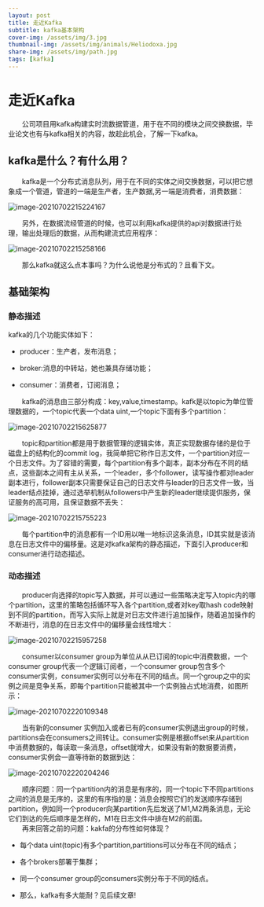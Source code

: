 ```yaml
---
layout: post
title: 走近Kafka
subtitle: kafka基本架构
cover-img: /assets/img/3.jpg
thumbnail-img: /assets/img/animals/Heliodoxa.jpg
share-img: /assets/img/path.jpg
tags: [kafka]
---
```


# 走近Kafka

&emsp;&emsp;公司项目用kafka构建实时流数据管道，用于在不同的模块之间交换数据，毕业论文也有与kafka相关的内容，故趁此机会，了解一下kafka。

## kafka是什么？有什么用？

&emsp;&emsp;kafka是一个分布式消息队列，用于在不同的实体之间交换数据，可以把它想象成一个管道，管道的一端是生产者，生产数据,另一端是消费者，消费数据：

![image-20210702215224167](https://gitee.com/xinyuanchen/image_collection/raw/master/image-20210702215224167.png)

&emsp;&emsp;另外，在数据流经管道的时候，也可以利用kafka提供的api对数据进行处理，输出处理后的数据，从而构建流式应用程序：

![image-20210702215258166](https://gitee.com/xinyuanchen/image_collection/raw/master/image-20210702215258166.png)

&emsp;&emsp;那么kafka就这么点本事吗？为什么说他是分布式的？且看下文。

## 基础架构

### 静态描述

kafka的几个功能实体如下：

- producer：生产者，发布消息；

- broker:消息的中转站，她也兼具存储功能；

- consumer：消费者，订阅消息；


&emsp;&emsp;kafka的消息由三部分构成：key,value,timestamp。kafk是以topic为单位管理数据的，一个topic代表一个data uint,一个topic下面有多个partition：

![image-20210702215625877](https://gitee.com/xinyuanchen/image_collection/raw/master/image-20210702215625877.png)

&emsp;&emsp;topic和partition都是用于数据管理的逻辑实体，真正实现数据存储的是位于磁盘上的结构化的commit log，我简单把它称作日志文件，一个partition对应一个日志文件。为了容错的需要，每个partition有多个副本，副本分布在不同的结点，这些副本之间有主从关系，一个leader，多个follower，读写操作都对leader副本进行，follower副本只需要保证自己的日志文件与leader的日志文件一致，当leader结点挂掉，通过选举机制从followers中产生新的leader继续提供服务，保证服务的高可用，且保证数据不丢失：

![image-20210702215755223](https://gitee.com/xinyuanchen/image_collection/raw/master/image-20210702215755223.png)

&emsp;&emsp;每个partition中的消息都有一个ID用以唯一地标识这条消息，ID其实就是该消息在日志文件中的偏移量。这是对kafka架构的静态描述，下面引入producer和consumer进行动态描述。
### 动态描述
&emsp;&emsp;producer向选择的topic写入数据，并可以通过一些策略决定写入topic内的哪个partition，这里的策略包括循环写入各个partition,或者对key取hash code映射到不同的partition，而写入实际上就是对日志文件进行追加操作，随着追加操作的不断进行，消息的在日志文件中的偏移量会线性增大：

![image-20210702215957258](https://gitee.com/xinyuanchen/image_collection/raw/master/image-20210702215957258.png)

&emsp;&emsp;consumer以consumer group为单位从从已订阅的topic中消费数据，一个consumer group代表一个逻辑订阅者，一个consumer group包含多个consumer实例，consumer实例可以分布在不同的结点。同一个group之中的实例之间是竞争关系，即每个partition只能被其中一个实例独占式地消费，如图所示：

![image-20210702220109348](https://gitee.com/xinyuanchen/image_collection/raw/master/image-20210702220109348.png)

&emsp;&emsp;当有新的consumer 实例加入或者已有的consumer实例退出group的时候，partitions会在consumers之间转让。consumer实例是根据offset来从partition中消费数据的，每读取一条消息，offset就增大，如果没有新的数据要消费，consumer实例会一直等待新的数据到达：

![image-20210702220204246](https://gitee.com/xinyuanchen/image_collection/raw/master/image-20210702220204246.png)

&emsp;&emsp;顺序问题：同一个partition内的消息是有序的，同一个topic下不同partitions之间的消息是无序的，这里的有序指的是：消息会按照它们的发送顺序存储到partition，例如同一个producer向某partition先后发送了M1,M2两条消息，无论它们到达的先后顺序是怎样的，M1在日志文件中排在M2的前面。<br>
&emsp;&emsp;再来回答之前的问题：kakfa的分布性如何体现？

- 每个data uint(topic)有多个partition,partitions可以分布在不同的结点；

- 各个brokers部署于集群；

- 同一个consumer group的consumers实例分布于不同的结点。

- 那么，kafka有多大能耐？见后续文章!





